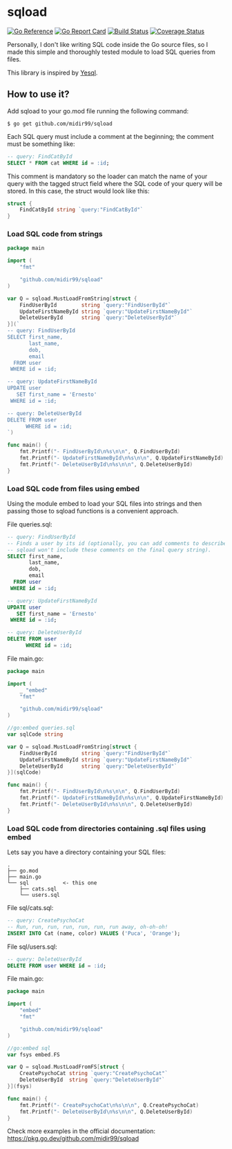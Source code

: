 # sqload

[![Go Reference](https://pkg.go.dev/badge/github.com/midir99/sqload.svg)](https://pkg.go.dev/github.com/midir99/sqload)
[![Go Report Card](https://goreportcard.com/badge/github.com/midir99/sqload)](https://goreportcard.com/report/github.com/midir99/sqload)
[![Build Status](https://api.travis-ci.org/midir99/sqload.svg)](https://travis-ci.org/midir99/sqload)
[![Coverage Status](https://coveralls.io/repos/github/midir99/sqload/badge.svg?branch=main)](https://coveralls.io/github/midir99/sqload?branch=main)

Personally, I don't like writing SQL code inside the Go source files, so I made this simple and thoroughly tested module to load SQL queries from files.

This library is inspired by [Yesql](https://github.com/krisajenkins/yesql/).

## How to use it?

Add sqload to your go.mod file running the following command:
```
$ go get github.com/midir99/sqload
```

Each SQL query must include a comment at the beginning; the comment must be something like:

```sql
-- query: FindCatById
SELECT * FROM cat WHERE id = :id;
```

This comment is mandatory so the loader can match the name of your query with the tagged struct field where the SQL code of your query will be stored. In this case, the struct would look like this:

```go
struct {
    FindCatById string `query:"FindCatById"`
}
```

### Load SQL code from strings

```go
package main

import (
	"fmt"

	"github.com/midir99/sqload"
)

var Q = sqload.MustLoadFromString[struct {
	FindUserById        string `query:"FindUserById"`
	UpdateFirstNameById string `query:"UpdateFirstNameById"`
	DeleteUserById      string `query:"DeleteUserById"`
}](`
-- query: FindUserById
SELECT first_name,
       last_name,
       dob,
       email
  FROM user
 WHERE id = :id;

-- query: UpdateFirstNameById
UPDATE user
   SET first_name = 'Ernesto'
 WHERE id = :id;

-- query: DeleteUserById
DELETE FROM user
      WHERE id = :id;
`)

func main() {
	fmt.Printf("- FindUserById\n%s\n\n", Q.FindUserById)
	fmt.Printf("- UpdateFirstNameById\n%s\n\n", Q.UpdateFirstNameById)
	fmt.Printf("- DeleteUserById\n%s\n\n", Q.DeleteUserById)
}
```

### Load SQL code from files using embed

Using the module embed to load your SQL files into strings and then passing those to sqload functions is a convenient approach.

File queries.sql:
```sql
-- query: FindUserById
-- Finds a user by its id (optionally, you can add comments to describe your queries;
-- sqload won't include these comments on the final query string).
SELECT first_name,
       last_name,
       dob,
       email
  FROM user
 WHERE id = :id;

-- query: UpdateFirstNameById
UPDATE user
   SET first_name = 'Ernesto'
 WHERE id = :id;

-- query: DeleteUserById
DELETE FROM user
      WHERE id = :id;
```

File main.go:
```go
package main

import (
	_ "embed"
	"fmt"

	"github.com/midir99/sqload"
)

//go:embed queries.sql
var sqlCode string

var Q = sqload.MustLoadFromString[struct {
	FindUserById        string `query:"FindUserById"`
	UpdateFirstNameById string `query:"UpdateFirstNameById"`
	DeleteUserById      string `query:"DeleteUserById"`
}](sqlCode)

func main() {
	fmt.Printf("- FindUserById\n%s\n\n", Q.FindUserById)
	fmt.Printf("- UpdateFirstNameById\n%s\n\n", Q.UpdateFirstNameById)
	fmt.Printf("- DeleteUserById\n%s\n\n", Q.DeleteUserById)
}
```

### Load SQL code from directories containing .sql files using embed

Lets say you have a directory containing your SQL files:
```
.
├── go.mod
├── main.go
└── sql           <- this one
    ├── cats.sql
    └── users.sql
```

File sql/cats.sql:
```sql
-- query: CreatePsychoCat
-- Run, run, run, run, run, run, run away, oh-oh-oh!
INSERT INTO Cat (name, color) VALUES ('Puca', 'Orange');
```

File sql/users.sql:
```sql
-- query: DeleteUserById
DELETE FROM user WHERE id = :id;
```

File main.go:
```go
package main

import (
	"embed"
	"fmt"

	"github.com/midir99/sqload"
)

//go:embed sql
var fsys embed.FS

var Q = sqload.MustLoadFromFS[struct {
	CreatePsychoCat string `query:"CreatePsychoCat"`
	DeleteUserById  string `query:"DeleteUserById"`
}](fsys)

func main() {
	fmt.Printf("- CreatePsychoCat\n%s\n\n", Q.CreatePsychoCat)
	fmt.Printf("- DeleteUserById\n%s\n\n", Q.DeleteUserById)
}
```

Check more examples in the official documentation: https://pkg.go.dev/github.com/midir99/sqload
